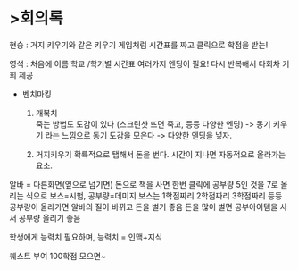 <h1>>회의록</h1>

현승 : 거지 키우기와 같은 키우기 게임처럼 시간표를 짜고 클릭으로 학점을 받는!

영석 : 처음에 이름 학교 /학기별 시간표 여러가지 엔딩이 필요! 다시 반복해서 다회차 기회 제공 

* 벤치마킹 


	1) 개복치   
		죽는 방법도 도감이 있다
		(스크린샷 뜨면 죽고, 등등 다양한 엔딩)
 		-> 동기 키우기 라는 느낌으로 동기 도감을 모은다
 		-> 다양한 엔딩을 넣자.

	2) 거지키우기
		 확륙적으로 탭해서 돈을 번다.
		 시간이 지나면 자동적으로 올라가는 요소.


알바 = 다른화면(옆으로 넘기면)
돈으로 책을 사면 한번 클릭에 공부량 5인 것을 7로 올리는 식으로
보스=시험, 공부량=데미지 
보스는 1학점짜리 2학점짜리 3학점짜리 등등
공부량이 올라가면 알바의 질이 바뀌고 돈을 벌기 좋음
돈을 많이 벌면 공부아이템을 사서 공부량 올리기 좋음


학생에게 능력치 필요하며, 능력치 = 인맥+지식

퀘스트 부여
100학점 모으면~